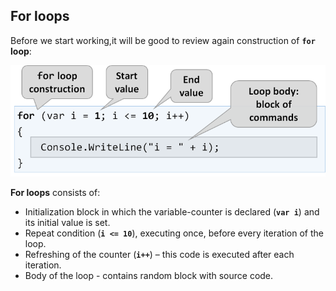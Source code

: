 ## For loops

Before we start working,it will be good to review again construction of **`for` loop**:

![](/assets/chapter-5-2-images/00.For-construction-01.png)

**For loops** consists of:
 * Initialization block in which the variable-counter is declared (**`var i`**) and its initial value is set.
 * Repeat condition (**`i <= 10`**), executing once, before every iteration of the loop.
 * Refreshing of the counter (**`i++`**) – this code is executed after each iteration.
 * Body of the loop - contains random block with source code.